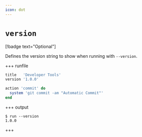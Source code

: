```yaml
---
icon: dot
---
```


# `version`

[!badge text="Optional"]

Defines the version string to show when running with `--version`.

+++ runfile
```ruby #2
title   'Developer Tools'
version '1.0.0'

action 'commit' do
  system 'git commit -am "Automatic Commit"'
end
```

+++ output
```shell
$ run --version
1.0.0
```
+++